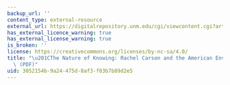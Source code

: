 ```yaml
---
backup_url: ''
content_type: external-resource
external_url: https://digitalrepository.unm.edu/cgi/viewcontent.cgi?article=1010&context=amst_fsp
has_external_licence_warning: true
has_external_license_warning: true
is_broken: ''
license: https://creativecommons.org/licenses/by-nc-sa/4.0/
title: "\u201CThe Nature of Knowing: Rachel Carson and the American Environment.\u201D\
  \ (PDF)"
uid: 3052154b-9a24-475d-8af3-f03b7b89d2e5
---
```

